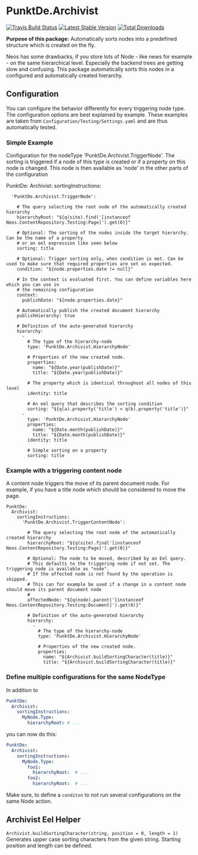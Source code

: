 # PunktDe.Archivist 

[![Travis Build Status](https://travis-ci.org/punktDe/archivist.svg?branch=master)](https://travis-ci.org/punktDe/archivist) [![Latest Stable Version](https://poser.pugx.org/punktde/archivist/v/stable)](https://packagist.org/packages/punktde/archivist) [![Total Downloads](https://poser.pugx.org/punktde/archivist/downloads)](https://packagist.org/packages/punktde/archivist)

**Purpose of this package:** Automatically sorts nodes into a predefined structure which is created on the fly.

Neos has some drawbacks, if you store lots of Node - like news for example - on the same hierarchical level. 
Especially the backend trees are getting slow and confusing. This package automatically sorts this nodes in a configured and 
automatically created hierarchy.

## Configuration

You can configure the behavior differently for every triggering node type. The configuration options 
are best explained by example. These examples are taken from ``Configuration/Testing/Settings.yaml``
and are thus automatically tested. 

### Simple Example

Configuration for the nodeType 'PunktDe.Archivist.TriggerNode'. The sorting is triggered if a
node of this type is created or if a property on this node is changed. This node is then
available as 'node' in the other parts of the configuration

PunktDe:
  Archivist:
    sortingInstructions:

      'PunktDe.Archivist.TriggerNode':

        # The query selecting the root node of the automatically created hierarchy
        hierarchyRoot: "${q(site).find('[instanceof Neos.ContentRepository.Testing:Page]').get(0)}"

        # Optional: The sorting of the nodes inside the target hierarchy. Can be the name of a property
        # or an eel expression like seen below
        sorting: title

        # Optional: Trigger sorting only, when condition is met. Can be used to make sure that required properties are set as expected.
        condition: "${node.properties.date != null}"

        # In the context is evaluated first. You can define variables here which you can use in
        # the remaining configuration
        context:
          publishDate: "${node.properties.date}"

        # Automatically publish the created document hierarchy
        publishHierarchy: true

        # Definition of the auto-generated hierarchy
        hierarchy:
          -
            # The type of the hierarchy-node
            type: 'PunktDe.Archivist.HierarchyNode'

            # Properties of the new created node.
            properties:
              name: "${Date.year(publishDate)}"
              title: "${Date.year(publishDate)}"

            # The property which is identical throughout all nodes of this level
            identity: title

            # An eel query that describes the sorting condition
            sorting: "${q(a).property('title') < q(b).property('title')}"
          -
            type: 'PunktDe.Archivist.HierarchyNode'
            properties:
              name: "${Date.month(publishDate)}"
              title: "${Date.month(publishDate)}"
            identity: title

            # Simple sorting on a property
            sorting: title


### Example with a triggering content node

A content node triggers the move of its parent document node. For example, if you have a
title node which should be considered to move the page.

    PunktDe:
      Archivist:
        sortingInstructions:
          'PunktDe.Archivist.TriggerContentNode':
    
            # The query selecting the root node of the automatically created hierarchy
            hierarchyRoot: "${q(site).find('[instanceof Neos.ContentRepository.Testing:Page]').get(0)}"
    
            # Optional: The node to be moved, described by an Eel query.
            # This defaults to the triggering node if not set. The triggering node is available as "node".
            # If the affected node is not found by the operation is skipped.
            # This can for example be used if a change in a content node should move its parent document node
            #
            affectedNode: "${q(node).parent('[instanceof Neos.ContentRepository.Testing:Document]').get(0)}"
    
            # Definition of the auto-generated hierarchy
            hierarchy:
              -
                # The type of the hierarchy-node
                type: 'PunktDe.Archivist.HierarchyNode'
    
                # Properties of the new created node.
                properties:
                  name: "${Archivist.buildSortingCharacter(title)}"
                  title: "${Archivist.buildSortingCharacter(title)}"

### Define multiple configurations for the same NodeType

In addition to

```yaml
PunktDe:
  Archivist:
    sortingInstructions:
      MyNode.Type:
        hierarchyRoot: # ...
```

you can now do this:

```yaml
PunktDe:
  Archivist:
    sortingInstructions:
      MyNode.Type:
        foo1:
          hierarchyRoot:  # ...
        foo2:
          hierarchyRoot:  # ...
```
Make sure, to define a `conditon` to not run several configurations on the same Node action.

## Archivist Eel Helper

`Archivist.buildSortingCharacter(string, position = 0, length = 1)` Generates upper case sorting characters from the given string. Starting position and length can be defined. 
